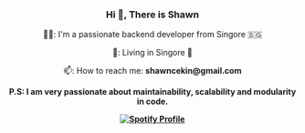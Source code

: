 <h3 align="center">Hi 👋, There is Shawn</h3>

<div align="center">

<p>🧑‍💻: I'm a passionate backend developer from Singore 🇸🇬</p>
<p>📍: Living in Singore 🦁</p>
<p>📫: How to reach me: <strong>shawncekin@gmail.com</strong></p> 
<p><strong>P.S: I am very passionate about maintainability, scalability and modularity in code.<strong/></p>
<p>
  <a href="https://spotify-github-profile.kittinanx.com/api/view?uid=31asj5bsbm4g2zsogosxaufctwiu&cover_image=true&theme=default&show_offline=true&background_color=121212&interchange=true&redirect=true">
    <img src="https://spotify-github-profile.kittinanx.com/api/view?uid=31asj5bsbm4g2zsogosxaufctwiu&cover_image=true&theme=default&show_offline=true&background_color=121212&interchange=true" alt="Spotify Profile"/>
  </a>
</p>
</div>
